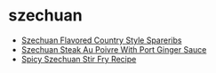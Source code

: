 # szechuan

 * [Szechuan Flavored Country Style Spareribs](index/s/szechuan-flavored-country-style-spareribs-2145.json)
 * [Szechuan Steak Au Poivre With Port Ginger Sauce](index/s/szechuan-steak-au-poivre-with-port-ginger-sauce-2107.json)
 * [Spicy Szechuan Stir Fry Recipe](index/s/spicy-szechuan-stir-fry-recipe.json)
